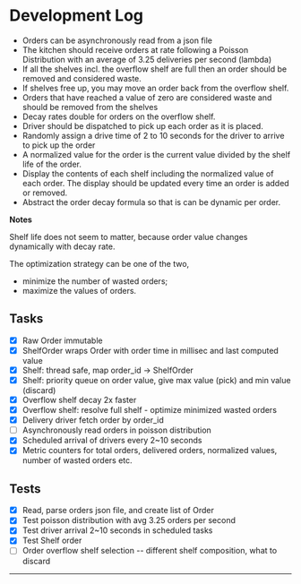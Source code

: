 # Development Log

- Orders can be asynchronously read from a json file
- The kitchen should receive orders at rate following a Poisson Distribution with an average of 3.25 deliveries per second (lambda)
- If all the shelves incl. the overflow shelf are full then an order should be removed and considered waste. 
- If shelves free up, you may move an order back from the overflow shelf.
- Orders that have reached a value of zero are considered waste and should be removed from the shelves
- Decay rates double for orders on the overflow shelf.
- Driver should be dispatched to pick up each order as it is placed.
- Randomly assign a drive time of 2 to 10 seconds for the driver to arrive to pick up the order
- A normalized value for the order is the current value divided by the shelf life of the order.
- Display the contents of each shelf including the normalized value of each order. The display should be updated every time an order is added or removed.
- Abstract the order decay formula so that is can be dynamic per order.

__Notes__

Shelf life does not seem to matter, because order value changes dynamically with decay rate.

The optimization strategy can be one of the two,
  - minimize the number of wasted orders;
  - maximize the values of orders.

## Tasks

- [x] Raw Order immutable
- [x] ShelfOrder wraps Order with order time in millisec and last computed value
- [x] Shelf: thread safe, map order_id -> ShelfOrder
- [x] Shelf: priority queue on order value, give max value (pick) and min value (discard)
- [x] Overflow shelf decay 2x faster
- [x] Overflow shelf: resolve full shelf - optimize minimized wasted orders
- [x] Delivery driver fetch order by order_id
- [ ] Asynchronously read orders in poisson distribution
- [x] Scheduled arrival of drivers every 2~10 seconds
- [x] Metric counters for total orders, delivered orders, normalized values, number of wasted orders etc.

## Tests

- [x] Read, parse orders json file, and create list of Order
- [x] Test poisson distribution with avg 3.25 orders per second
- [x] Test driver arrival 2~10 seconds in scheduled tasks
- [x] Test Shelf order
- [ ] Order overflow shelf selection -- different shelf composition, what to discard

---


